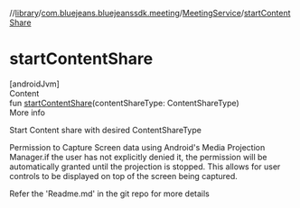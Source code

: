 //[library](../../../index.md)/[com.bluejeans.bluejeanssdk.meeting](../index.md)/[MeetingService](index.md)/[startContentShare](start-content-share.md)



# startContentShare  
[androidJvm]  
Content  
fun [startContentShare](start-content-share.md)(contentShareType: ContentShareType)  
More info  


Start Content share with desired ContentShareType

<p>
Permission to Capture Screen data using Android's Media Projection Manager.if the user has
not explicitly denied it, the permission will be automatically granted until the projection is stopped.
This allows for user controls to be displayed on top of the screen being captured.
<p>
Refer the 'Readme.md' in the git repo for more details  



